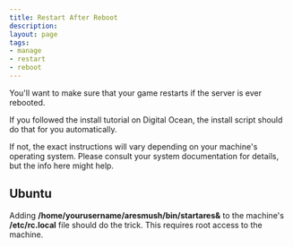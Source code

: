 ```yaml
---
title: Restart After Reboot
description:
layout: page
tags: 
- manage
- restart
- reboot
---
```


You'll want to make sure that your game restarts if the server is ever rebooted. 

If you followed the install tutorial on Digital Ocean, the install script should do that for you automatically.

If not, the exact instructions will vary depending on your machine's operating system. Please consult your system documentation for details, but the info here might help.

## Ubuntu

Adding **/home/yourusername/aresmush/bin/startares&** to the machine's **/etc/rc.local** file should do the trick. This requires root access to the machine.


